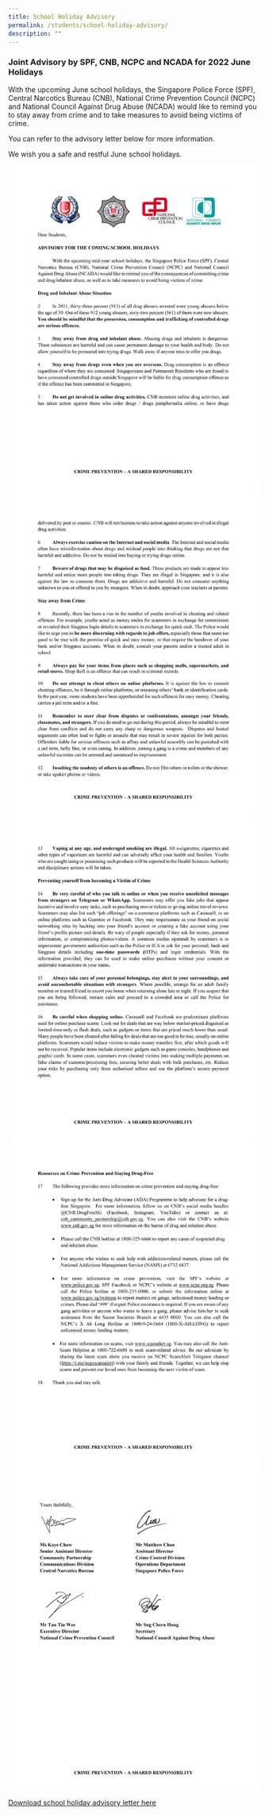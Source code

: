 ```yaml
---
title: School Holiday Advisory
permalink: /students/school-holiday-advisory/
description: ""
---
```



### Joint Advisory by SPF, CNB, NCPC and NCADA for 2022 June Holidays

With the upcoming June school holidays, the Singapore Police Force (SPF), Central Narcotics Bureau (CNB), National Crime Prevention Council (NCPC) and National Council Against Drug Abuse (NCADA) would like to remind you to stay away from crime and to take measures to avoid being victims of crime.

You can refer to the advisory letter below for more information.

We wish you a safe and restful June school holidays.


![](/images/Joint-SPF-CNB-Sch-Advisory-1-scaled.jpg)
![](/images/Joint-SPF-CNB-Sch-Advisory-2-scaled.jpg)
![](/images/Joint-SPF-CNB-Sch-Advisory-3-scaled.jpg)
![](/images/Joint-SPF-CNB-Sch-Advisory-4-scaled.jpg)
![](/images/Joint-SPF-CNB-Sch-Advisory-5-scaled.jpg)

[Download school holiday advisory letter here](/files/Joint-SPF-CNB-MOE-School-Advisory-Jun-2022.pdf)